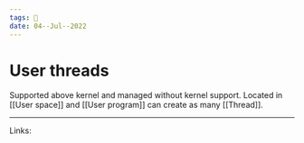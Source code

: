 ```yaml
---
tags: 🌱
date: 04--Jul--2022
---
```


# User threads

Supported above kernel and managed without kernel support. Located in [[User space]] and [[User program]] can create as many [[Thread]].

---
Links: 